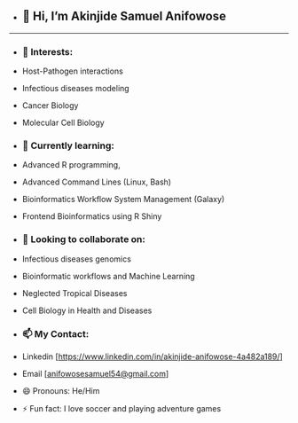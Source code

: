 - ## **👋 Hi, I’m Akinjide Samuel Anifowose**
---
- ### **👀 Interests:**
- Host-Pathogen interactions
- Infectious diseases modeling
- Cancer Biology
- Molecular Cell Biology

- ### **🌱 Currently learning:**
- Advanced R programming,
- Advanced Command Lines (Linux, Bash)
- Bioinformatics Workflow System Management (Galaxy)
- Frontend Bioinformatics using R Shiny

- ### **💞️ Looking to collaborate on:**
- Infectious diseases genomics
- Bioinformatic workflows and Machine Learning
- Neglected Tropical Diseases
- Cell Biology in Health and Diseases
 
- ### **📫 My Contact:**
- Linkedin [https://www.linkedin.com/in/akinjide-anifowose-4a482a189/]
- Email [anifowosesamuel54@gmail.com]
  
- 😄 Pronouns: He/Him
- ⚡ Fun fact: I love soccer and playing adventure games

<!---
Anifowak/Anifowak is a ✨ special ✨ repository because its `README.md` (this file) appears on your GitHub profile.
You can click the Preview link to take a look at your changes.
--->
